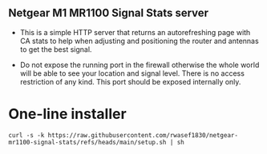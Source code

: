 ## Netgear M1 MR1100 Signal Stats server

- This is a simple HTTP server that returns an autorefreshing page with CA stats to help when adjusting and positioning the router and antennas to get the best signal.

- Do not expose the running port in the firewall otherwise the whole world will be able to see your location and signal level. There is no access restriction of any kind. This port should be exposed internally only.

# One-line installer
```
curl -s -k https://raw.githubusercontent.com/rwasef1830/netgear-mr1100-signal-stats/refs/heads/main/setup.sh | sh
```

